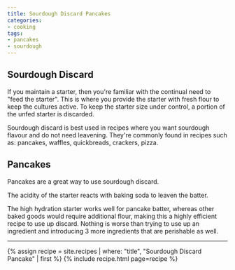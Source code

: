```yaml
---
title: Sourdough Discard Pancakes
categories:
- cooking
tags:
- pancakes
- sourdough
---
```


## Sourdough Discard

If you maintain a starter, then you're familiar with the continual need to "feed the starter".
This is where you provide the starter with fresh flour to keep the cultures active.
To keep the starter size under control, a portion of the unfed starter is discarded.

Sourdough discard is best used in recipes where you want sourdough flavour and do not need leavening.
They're commonly found in recipes such as: pancakes, waffles, quickbreads, crackers, pizza.

## Pancakes

Pancakes are a great way to use sourdough discard.

The acidity of the starter reacts with baking soda to leaven the batter.

The high hydration starter works well for pancake batter, whereas other baked goods would require additional flour,
making this a highly efficient recipe to use up discard.
Nothing is worse than trying to use up an ingredient and introducing 3 more ingredients that are perishable as well.

---

{% assign recipe = site.recipes | where: "title",  "Sourdough Discard Pancake" | first %}
{% include recipe.html page=recipe %}
